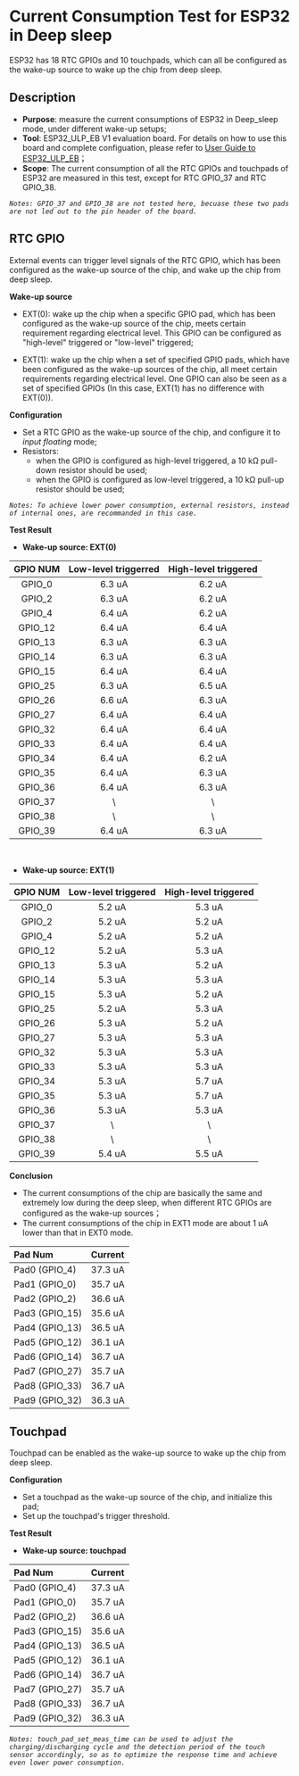 # Current Consumption Test for ESP32 in Deep sleep

ESP32 has 18 RTC GPIOs and 10 touchpads, which can all be configured as the wake-up source to wake up the chip from deep sleep.

## Description

* **Purpose**: measure the current consumptions of ESP32 in Deep_sleep mode, under different wake-up setups;
* **Tool**: ESP32\_ULP\_EB V1 evaluation board. For details on how to use this board and complete configuation, please refer to [User Guide to ESP32\_ULP\_EB](./esp32_ulp_eb_en.md)；
* **Scope**: The current consumption of all the RTC GPIOs and touchpads of ESP32 are measured in this test, except for RTC GPIO\_37 and RTC GPIO\_38.

_`Notes: GPIO_37 and GPIO_38 are not tested here, becuase these two pads are not led out to the pin header of the board.`_


## RTC GPIO
External events can trigger level signals of the RTC GPIO, which has been configured as the wake-up source of the chip, and wake up the chip from deep sleep.

**Wake-up source**

* EXT(0): wake up the chip when a specific GPIO pad, which has been configured as the wake-up source of the chip, meets certain requirement regarding electrical level. This GPIO can be configured as "high-level" triggered or "low-level" triggered;

* EXT(1): wake up the chip when a set of specified GPIO pads, which have been configured as the wake-up sources of the chip, all meet certain requirements regarding electrical level. One GPIO can also be seen as a set of specified GPIOs (In this case, EXT(1) has no difference with EXT(0)).

**Configuration**

* Set a RTC GPIO as the wake-up source of the chip, and configure it to *input floating* mode;
* Resistors:
	* when the GPIO is configured as high-level triggered, a 10 kΩ pull-down resistor should be used;
	* when the GPIO is configured as low-level triggered, a 10 kΩ pull-up resistor should be used;

_`Notes: To achieve lower power consumption, external resistors, instead of internal ones, are recommanded in this case.`_

**Test Result**

* __Wake-up source: EXT(0)__

| GPIO NUM | Low-level triggerred | High-level triggered |
| :----:   |       :----:     |       :----:      |
|GPIO_0    |        6.3 uA    |        6.2 uA     |
|GPIO_2    |        6.3 uA    |        6.2 uA     |
|GPIO_4    |        6.4 uA    |        6.2 uA     |
|GPIO_12   |        6.4 uA    |        6.4 uA     |
|GPIO_13   |        6.3 uA    |        6.3 uA     |
|GPIO_14   |        6.3 uA    |        6.3 uA     |
|GPIO_15   |        6.4 uA    |        6.4 uA     |
|GPIO_25   |        6.3 uA    |        6.5 uA     |
|GPIO_26   |        6.6 uA    |        6.3 uA     |
|GPIO_27   |        6.4 uA    |        6.4 uA     |
|GPIO_32   |        6.4 uA    |        6.4 uA     |
|GPIO_33   |        6.4 uA    |        6.4 uA     |
|GPIO_34   |        6.4 uA    |        6.2 uA     |
|GPIO_35   |        6.4 uA    |        6.3 uA     |
|GPIO_36   |        6.4 uA    |        6.3 uA     |
|GPIO_37   |         \        |          \        |
|GPIO_38   |         \        |          \        |
|GPIO_39   |        6.4 uA    |        6.3 uA     |

<br/>

* __Wake-up source: EXT(1)__

| GPIO NUM | Low-level triggered |  High-level triggered |
| :----:   |       :----:     |        :----:      |
|GPIO_0    |        5.2 uA    |         5.3 uA     |
|GPIO_2    |        5.2 uA    |         5.2 uA     |
|GPIO_4    |        5.2 uA    |         5.2 uA     |
|GPIO_12   |        5.2 uA    |         5.3 uA     |
|GPIO_13   |        5.3 uA    |         5.2 uA     |
|GPIO_14   |        5.3 uA    |         5.3 uA     |
|GPIO_15   |        5.3 uA    |         5.2 uA     |
|GPIO_25   |        5.2 uA    |         5.3 uA     |
|GPIO_26   |        5.3 uA    |         5.2 uA     |
|GPIO_27   |        5.3 uA    |         5.3 uA     |
|GPIO_32   |        5.3 uA    |         5.3 uA     |
|GPIO_33   |        5.3 uA    |         5.3 uA     |
|GPIO_34   |        5.3 uA    |         5.7 uA     |
|GPIO_35   |        5.3 uA    |         5.7 uA     |
|GPIO_36   |        5.3 uA    |         5.3 uA     |
|GPIO_37   |         \        |          \         |
|GPIO_38   |         \        |          \         |
|GPIO_39   |        5.4 uA    |         5.5 uA     |

**Conclusion**

* The current consumptions of the chip are basically the same and extremely low during the deep sleep, when different RTC GPIOs are configured as the wake-up sources；
* The current consumptions of the chip in EXT1 mode are about 1 uA lower than that in EXT0 mode.

|    Pad Num      | Current |
|    :----        |  :----  |
|  Pad0 (GPIO_4)  |  37.3 uA|
|  Pad1 (GPIO_0)  |  35.7 uA|
|  Pad2 (GPIO_2)  |  36.6 uA|
|  Pad3 (GPIO_15) |  35.6 uA|
|  Pad4 (GPIO_13) |  36.5 uA|
|  Pad5 (GPIO_12) |  36.1 uA|
|  Pad6 (GPIO_14) |  36.7 uA|
|  Pad7 (GPIO_27) |  35.7 uA|
|  Pad8 (GPIO_33) |  36.7 uA|
|  Pad9 (GPIO_32) |  36.3 uA|

## Touchpad

Touchpad can be enabled as the wake-up source to wake up the chip from deep sleep.

**Configuration**

* Set a touchpad as the wake-up source of the chip, and initialize this pad;
* Set up the touchpad's trigger threshold.

**Test Result**

* __Wake-up source: touchpad__


|    Pad Num      | Current |
|    :----        |  :----  |
|  Pad0 (GPIO_4)  |  37.3 uA|
|  Pad1 (GPIO_0)  |  35.7 uA|
|  Pad2 (GPIO_2)  |  36.6 uA|
|  Pad3 (GPIO_15) |  35.6 uA|
|  Pad4 (GPIO_13) |  36.5 uA|
|  Pad5 (GPIO_12) |  36.1 uA|
|  Pad6 (GPIO_14) |  36.7 uA|
|  Pad7 (GPIO_27) |  35.7 uA|
|  Pad8 (GPIO_33) |  36.7 uA|
|  Pad9 (GPIO_32) |  36.3 uA|

_`Notes: touch_pad_set_meas_time can be used to adjust the charging/discharging cycle and the detection period of the touch sensor accordingly, so as to optimize the response time and achieve even lower power consumption.`_
